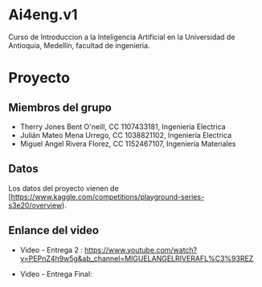 # Ai4eng.v1
 Curso de Introduccion a la Inteligencia Artificial en la Universidad de Antioquia, Medellín, facultad de ingenieria.

# Proyecto

## Miembros del grupo

- Therry Jones Bent O'neill, CC 1107433181, Ingeniería Electrica 
- Julián Mateo Mena Urrego,  CC 1038821102, Ingeniería Electrica
- Miguel Angel Rivera Florez, CC 1152467107, Ingeniería Materiales




## Datos

Los datos del proyecto vienen de [https://www.kaggle.com/competitions/playground-series-s3e20/overview).


## Enlance del video

*  Video - Entrega 2 : https://www.youtube.com/watch?v=PEPnZ4h9w5g&ab_channel=MIGUELANGELRIVERAFL%C3%93REZ
  
*  Video - Entrega Final: 
